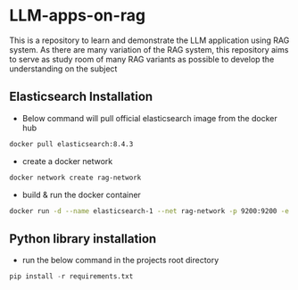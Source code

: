 # LLM-apps-on-rag
This is a repository to learn and demonstrate the LLM application using RAG system. As there are many variation of the RAG system, this repository aims to serve as study room of many RAG variants as possible to develop the understanding on the subject


## Elasticsearch Installation
- Below command will pull official elasticsearch image from the docker hub
```bash
docker pull elasticsearch:8.4.3
```

- create a docker network 
```bash
docker network create rag-network
```

- build & run the docker container
```bash
docker run -d --name elasticsearch-1 --net rag-network -p 9200:9200 -e "discovery.type=single-node" -e "xpack.security.enabled=false" -e "xpack.security.http.ssl.enabled=false" docker.elastic.co/elasticsearch/elasticsearch:8.12.1
```

## Python library installation

- run the below command in the projects root directory

```python
pip install -r requirements.txt
```